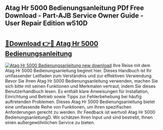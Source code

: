 ## Atag Hr 5000 Bedienungsanleitung PDf Free Download - Part-AJB Service Owner Guide - User Repair Edition w510D

# <h2><a href="http://df1k4xt.blite.top/?on=Atag+Hr+5000+Bedienungsanleitung">🔗Download 👉🔴 Atag Hr 5000 Bedienungsanleitung</a></h2>

[![Atag Hr 5000 Bedienungsanleitung new download](https://i.imgur.com/lujVjoI.png)](http://df1k4xt.blite.top/?on=Atag+Hr+5000+Bedienungsanleitung)
Ihre Reise mit dem Atag Hr 5000 Bedienungsanleitung beginnt hier. Dieses Handbuch ist Ihr umfassender Leitfaden zum Verständnis und zur effektiven Verwendung. Bevor Sie Ihren Atag Hr 5000 Bedienungsanleitung verwenden, machen Sie sich bitte mit seinen Funktionen und Merkmalen vertraut, indem Sie dieses Benutzerhandbuch lesen. Es enthält klare Anweisungen für Installation, Einrichtung und Betrieb sowie Tipps zur Fehlerbehebung bei häufig auftretenden Problemen. Dieses Atag Hr 5000 Bedienungsanleitung bietet eine umfassende Reihe von Funktionen, um Ihren spezifischen Anforderungen gerecht zu werden. Ihr Feedback ist wertvoll Atag Hr 5000 BedienungsanleitungD. Wir schätzen Ihren Input und sind bestrebt, Ihnen einen außergewöhnlichen Service zu bieten.
